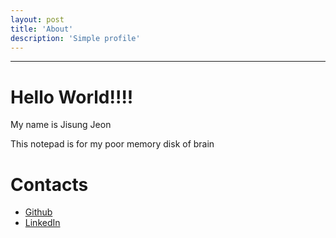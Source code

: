 ```yaml
---
layout: post
title: 'About'
description: 'Simple profile'
---
```


------------------------------------

# Hello World!!!!
My name is Jisung Jeon

This notepad is for my poor memory disk of brain

# Contacts
* [Github](https://github.com/cbajs12)
* [LinkedIn](https://www.linkedin.com/in/jisungjeon)

